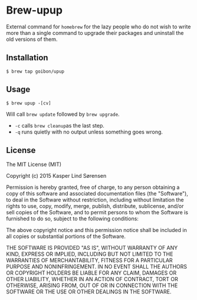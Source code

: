 # Brew-upup

External command for `homebrew` for the lazy people who do not wish to write more than a single command to upgrade their packages and uninstall the old versions of them.

## Installation

`$ brew tap goibon/upup`

## Usage

`$ brew upup -[cv]`

Will call `brew update` followed by `brew upgrade`.

* `-c` calls `brew cleanup`as the last step.
* `-q` runs quietly with no output unless something goes wrong.

## License

The MIT License (MIT)

Copyright (c) 2015 Kasper Lind Sørensen

Permission is hereby granted, free of charge, to any person obtaining a copy
of this software and associated documentation files (the "Software"), to deal
in the Software without restriction, including without limitation the rights
to use, copy, modify, merge, publish, distribute, sublicense, and/or sell
copies of the Software, and to permit persons to whom the Software is
furnished to do so, subject to the following conditions:

The above copyright notice and this permission notice shall be included in all
copies or substantial portions of the Software.

THE SOFTWARE IS PROVIDED "AS IS", WITHOUT WARRANTY OF ANY KIND, EXPRESS OR
IMPLIED, INCLUDING BUT NOT LIMITED TO THE WARRANTIES OF MERCHANTABILITY,
FITNESS FOR A PARTICULAR PURPOSE AND NONINFRINGEMENT. IN NO EVENT SHALL THE
AUTHORS OR COPYRIGHT HOLDERS BE LIABLE FOR ANY CLAIM, DAMAGES OR OTHER
LIABILITY, WHETHER IN AN ACTION OF CONTRACT, TORT OR OTHERWISE, ARISING FROM,
OUT OF OR IN CONNECTION WITH THE SOFTWARE OR THE USE OR OTHER DEALINGS IN THE
SOFTWARE.
